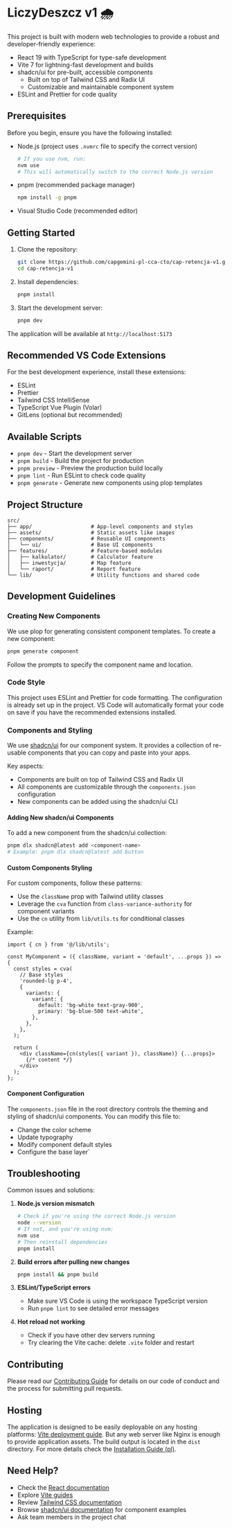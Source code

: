 # LiczyDeszcz v1 🌧️

This project is built with modern web technologies to provide a robust and developer-friendly experience:

- React 19 with TypeScript for type-safe development
- Vite 7 for lightning-fast development and builds
- shadcn/ui for pre-built, accessible components
  - Built on top of Tailwind CSS and Radix UI
  - Customizable and maintainable component system
- ESLint and Prettier for code quality

## Prerequisites

Before you begin, ensure you have the following installed:

- Node.js (project uses `.nvmrc` file to specify the correct version)
  ```bash
  # If you use nvm, run:
  nvm use
  # This will automatically switch to the correct Node.js version
  ```
- pnpm (recommended package manager)
  ```bash
  npm install -g pnpm
  ```
- Visual Studio Code (recommended editor)

## Getting Started

1. Clone the repository:

   ```bash
   git clone https://github.com/capgemini-pl-cca-cto/cap-retencja-v1.git
   cd cap-retencja-v1
   ```

2. Install dependencies:

   ```bash
   pnpm install
   ```

3. Start the development server:
   ```bash
   pnpm dev
   ```

The application will be available at `http://localhost:5173`

## Recommended VS Code Extensions

For the best development experience, install these extensions:

- ESLint
- Prettier
- Tailwind CSS IntelliSense
- TypeScript Vue Plugin (Volar)
- GitLens (optional but recommended)

## Available Scripts

- `pnpm dev` - Start the development server
- `pnpm build` - Build the project for production
- `pnpm preview` - Preview the production build locally
- `pnpm lint` - Run ESLint to check code quality
- `pnpm generate` - Generate new components using plop templates

## Project Structure

```
src/
├── app/                   # App-level components and styles
├── assets/                # Static assets like images
├── components/            # Reusable UI components
│   └── ui/                # Base UI components
├── features/              # Feature-based modules
│   ├── kalkulator/        # Calculator feature
│   ├── inwestycja/        # Map feature
│   └── raport/            # Report feature
└── lib/                   # Utility functions and shared code
```

## Development Guidelines

### Creating New Components

We use plop for generating consistent component templates. To create a new component:

```bash
pnpm generate component
```

Follow the prompts to specify the component name and location.

### Code Style

This project uses ESLint and Prettier for code formatting. The configuration is already set up in the project. VS Code will automatically format your code on save if you have the recommended extensions installed.

### Components and Styling

We use [shadcn/ui](https://ui.shadcn.com/) for our component system. It provides a collection of re-usable components that you can copy and paste into your apps.

Key aspects:

- Components are built on top of Tailwind CSS and Radix UI
- All components are customizable through the `components.json` configuration
- New components can be added using the shadcn/ui CLI

#### Adding New shadcn/ui Components

To add a new component from the shadcn/ui collection:

```bash
pnpm dlx shadcn@latest add <component-name>
# Example: pnpm dlx shadcn@latest add button
```

#### Custom Components Styling

For custom components, follow these patterns:

- Use the `className` prop with Tailwind utility classes
- Leverage the `cva` function from `class-variance-authority` for component variants
- Use the `cn` utility from `lib/utils.ts` for conditional classes

Example:

```tsx
import { cn } from '@/lib/utils';

const MyComponent = ({ className, variant = 'default', ...props }) => {
  const styles = cva(
    // Base styles
    'rounded-lg p-4',
    {
      variants: {
        variant: {
          default: 'bg-white text-gray-900',
          primary: 'bg-blue-500 text-white',
        },
      },
    },
  );

  return (
    <div className={cn(styles({ variant }), className)} {...props}>
      {/* content */}
    </div>
  );
};
```

#### Component Configuration

The `components.json` file in the root directory controls the theming and styling of shadcn/ui components. You can modify this file to:

- Change the color scheme
- Update typography
- Modify component default styles
- Configure the base layer`

## Troubleshooting

Common issues and solutions:

1. **Node.js version mismatch**

   ```bash
   # Check if you're using the correct Node.js version
   node --version
   # If not, and you're using nvm:
   nvm use
   # Then reinstall dependencies
   pnpm install
   ```

2. **Build errors after pulling new changes**

   ```bash
   pnpm install && pnpm build
   ```

3. **ESLint/TypeScript errors**
   - Make sure VS Code is using the workspace TypeScript version
   - Run `pnpm lint` to see detailed error messages

4. **Hot reload not working**
   - Check if you have other dev servers running
   - Try clearing the Vite cache: delete `.vite` folder and restart

## Contributing

Please read our [Contributing Guide](CONTRIBUTING.md) for details on our code of conduct and the process for submitting pull requests.

## Hosting

The application is designed to be easily deployable on any hosting platforms: [Vite deployment guide](https://vitejs.dev/guide/static-deploy.html). But any web server like Nginx is enough to provide application assets. The build output is located in the `dist` directory. For more details check the [Installation Guide (pl)](INSTALLATION.md).

## Need Help?

- Check the [React documentation](https://react.dev/)
- Explore [Vite guides](https://vitejs.dev/guide/)
- Review [Tailwind CSS documentation](https://tailwindcss.com/docs)
- Browse [shadcn/ui documentation](https://ui.shadcn.com/docs) for component examples
- Ask team members in the project chat
